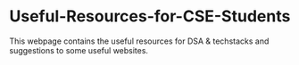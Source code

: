 # Useful-Resources-for-CSE-Students
This webpage contains the useful resources for DSA &amp; techstacks and suggestions to some useful websites.
